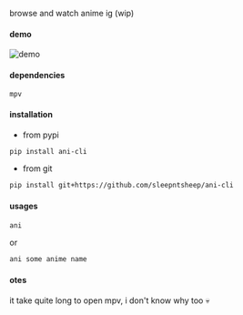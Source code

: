 browse and watch anime ig (wip)

#### demo
![demo](demo.gif)

#### dependencies
```
mpv
```

#### installation

- from pypi
```bash
pip install ani-cli
```

- from git
```bash
pip install git+https://github.com/sleepntsheep/ani-cli
```

#### usages
```bash
ani
```
or
```bash
ani some anime name
```

#### otes

it take quite long to open mpv, i don't know why too :skull: